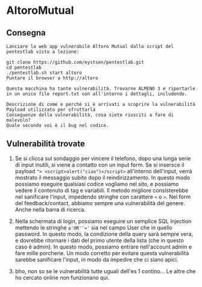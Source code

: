 # AltoroMutual

## Consegna

```
Lanciare la web app vulnerabile Altoro Mutual dallo script del pentestlab visto a lezione:

git clone https://github.com/eystsen/pentestlab.git
cd pentestlab
./pentestlab.sh start altoro
Puntare il browser a http://altoro

Questa macchina ha tante vulnerabilità. Trovarne ALMENO 3 e riportarle in un unico file report.txt con all'interno i dettagli, includendo.

Descrizione di come e perchè si è arrivati a scoprire la vulnerabilità
Payload utilizzato per sfruttarla
Conseguenze della vulnerabilità, cosa siete riusciti a fare di malevolo?
Quale secondo voi è il bug nel codice.
```

## Vulnerabilità trovate

1. Se si clicca sul sondaggio per vincere il telefono, dopo una lunga serie di input inutili, si viene a contatto con un input form. Se si insersce il payload `"> <script>alert("ciao")</script>` all'interno dell'input, verrà mostrato il messaggio subito dopo il reindirizzamento. In questo modo possiamo eseguire qualsiasi codice vogliamo nel sito, e possiamo vedere il contenuto di tag e variabili. Il metodo migliore consisterebbe nel sanificare l'input, impedendo stringhe con carattere `<` o `>`. Nel form del feedback/contact, abbiamo sempre una vulnerabilità del genere. Anche nella barra di ricerca. 

2. Nella schermata di login, possiamo eseguire un semplice SQL Injection mettendo le stringhe `a'OR''='` sia nel campo User che in quello password. In questo modo, la condizione della query sarà sempre vera, e dovrebbe ritornare i dati del primo utente della lista (che in questo caso è admin). In questo modo, possiamo entrare nell'account admin e fare mille porcherie. Un modo corretto per evitare questa vulnerabilità sarebbe sanificare l'input, in modo da impedire che ci siano apici.

3. bho, non so se le vulnerabilità tutte uguali dell'es 1 contino... Le altre che ho cercato online non funzionano qui.  